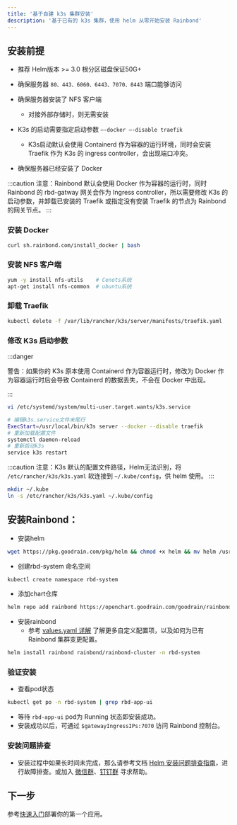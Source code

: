 ```yaml
---
title: '基于自建 k3s 集群安装'
description: '基于已有的 k3s 集群，使用 helm 从零开始安装 Rainbond'
---
```


## 安装前提

- 推荐 Helm版本 >= 3.0 根分区磁盘保证50G+

- 确保服务器 `80、443、6060、6443、7070、8443` 端口能够访问

- 确保服务器安装了 NFS 客户端
  - 对接外部存储时，则无需安装

- K3s 的启动需要指定启动参数 `–-docker –-disable traefik`
  - K3s启动默认会使用 Containerd 作为容器的运行环境，同时会安装 Traefik 作为 K3s 的 ingress controller，会出现端口冲突。

- 确保服务器已经安装了 Docker

:::caution
注意：Rainbond 默认会使用 Docker 作为容器的运行时，同时 Rainbond 的 rbd-gatway 网关会作为 Ingress controller，所以需要修改 K3s 的启动参数，并卸载已安装的 Traefik 或指定没有安装 Traefik 的节点为 Rainbond的网关节点。
:::

### 安装 Docker

```bash
curl sh.rainbond.com/install_docker | bash
```

### 安装 NFS 客户端

```bash
yum -y install nfs-utils    # Cenots系统
apt-get install nfs-common  # ubuntu系统
```

### 卸载 Traefik

```bash
kubectl delete -f /var/lib/rancher/k3s/server/manifests/traefik.yaml
```

### 修改 K3s 启动参数

:::danger

警告：如果你的 K3s 原本使用 Containerd 作为容器运行时，修改为 Docker 作为容器运行时后会导致 Containerd 的数据丢失，不会在 Docker 中出现。

:::

```bash
vi /etc/systemd/system/multi-user.target.wants/k3s.service

# 编辑k3s.service文件末尾行
ExecStart=/usr/local/bin/k3s server --docker --disable traefik
# 重新加载配置文件
systemctl daemon-reload
# 重新启动k3s
service k3s restart
```


:::caution
注意：K3s 默认的配置文件路径，Helm无法识别，将 `/etc/rancher/k3s/k3s.yaml` 软连接到 `~/.kube/config`，供 helm 使用。 
:::

```bash
mkdir ~/.kube
ln -s /etc/rancher/k3s/k3s.yaml ~/.kube/config
```

## 安装Rainbond：

- 安装helm

```bash
wget https://pkg.goodrain.com/pkg/helm && chmod +x helm && mv helm /usr/local/bin/
```

- 创建rbd-system 命名空间

```bash
kubectl create namespace rbd-system
```

- 添加chart仓库

```bash
helm repo add rainbond https://openchart.goodrain.com/goodrain/rainbond
```

- 安装rainbond
  - 参考 [values.yaml 详解](../install-with-helm/vaules-config)  了解更多自定义配置项，以及如何为已有 Rainbond 集群变更配置。

```bash
helm install rainbond rainbond/rainbond-cluster -n rbd-system
```

### 验证安装

- 查看pod状态

```bash
kubectl get po -n rbd-system | grep rbd-app-ui
```

- 等待 `rbd-app-ui` pod为 Running 状态即安装成功。
- 安装成功以后，可通过 `$gatewayIngressIPs:7070` 访问 Rainbond 控制台。

### 安装问题排查

- 安装过程中如果长时间未完成，那么请参考文档 [Helm 安装问题排查指南](https://www.rainbond.com/docs/user-operations/deploy/install-troubleshoot/helm-install-troubleshoot/)，进行故障排查。或加入 [微信群](/community/support#微信群)、[钉钉群](/community/support#钉钉群) 寻求帮助。

## 下一步

参考[快速入门](/docs/quick-start/getting-started/)部署你的第一个应用。
